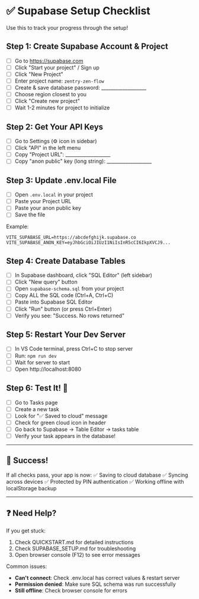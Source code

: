 # ✅ Supabase Setup Checklist

Use this to track your progress through the setup!

## Step 1: Create Supabase Account & Project
- [ ] Go to https://supabase.com
- [ ] Click "Start your project" / Sign up
- [ ] Click "New Project"
- [ ] Enter project name: `zentry-zen-flow`
- [ ] Create & save database password: ___________________
- [ ] Choose region closest to you
- [ ] Click "Create new project"
- [ ] Wait 1-2 minutes for project to initialize

## Step 2: Get Your API Keys
- [ ] Go to Settings (⚙️ icon in sidebar)
- [ ] Click "API" in the left menu
- [ ] Copy "Project URL": ___________________
- [ ] Copy "anon public" key (long string): ___________________

## Step 3: Update .env.local File
- [ ] Open `.env.local` in your project
- [ ] Paste your Project URL
- [ ] Paste your anon public key
- [ ] Save the file

Example:
```env
VITE_SUPABASE_URL=https://abcdefghijk.supabase.co
VITE_SUPABASE_ANON_KEY=eyJhbGciOiJIUzI1NiIsInR5cCI6IkpXVCJ9...
```

## Step 4: Create Database Tables
- [ ] In Supabase dashboard, click "SQL Editor" (left sidebar)
- [ ] Click "New query" button
- [ ] Open `supabase-schema.sql` from your project
- [ ] Copy ALL the SQL code (Ctrl+A, Ctrl+C)
- [ ] Paste into Supabase SQL Editor
- [ ] Click "Run" button (or press Ctrl+Enter)
- [ ] Verify you see: "Success. No rows returned"

## Step 5: Restart Your Dev Server
- [ ] In VS Code terminal, press Ctrl+C to stop server
- [ ] Run: `npm run dev`
- [ ] Wait for server to start
- [ ] Open http://localhost:8080

## Step 6: Test It! 🧪
- [ ] Go to Tasks page
- [ ] Create a new task
- [ ] Look for "✅ Saved to cloud" message
- [ ] Check for green cloud icon in header
- [ ] Go back to Supabase → Table Editor → tasks table
- [ ] Verify your task appears in the database!

---

## 🎉 Success!

If all checks pass, your app is now:
✅ Saving to cloud database
✅ Syncing across devices
✅ Protected by PIN authentication
✅ Working offline with localStorage backup

---

## ❓ Need Help?

If you get stuck:
1. Check QUICKSTART.md for detailed instructions
2. Check SUPABASE_SETUP.md for troubleshooting
3. Open browser console (F12) to see error messages

Common issues:
- **Can't connect**: Check .env.local has correct values & restart server
- **Permission denied**: Make sure SQL schema was run successfully
- **Still offline**: Check browser console for errors

